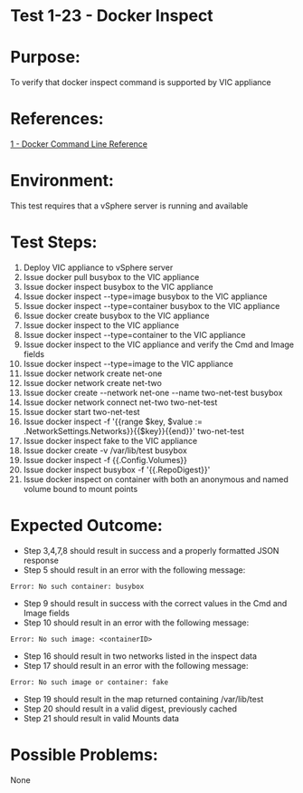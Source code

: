 Test 1-23 - Docker Inspect
=======

# Purpose:
To verify that docker inspect command is supported by VIC appliance

# References:
[1 - Docker Command Line Reference](https://docs.docker.com/engine/reference/commandline/inspect/)

# Environment:
This test requires that a vSphere server is running and available

# Test Steps:
1. Deploy VIC appliance to vSphere server
2. Issue docker pull busybox to the VIC appliance
3. Issue docker inspect busybox to the VIC appliance
4. Issue docker inspect --type=image busybox to the VIC appliance
5. Issue docker inspect --type=container busybox to the VIC appliance
6. Issue docker create busybox to the VIC appliance
7. Issue docker inspect <containerID> to the VIC appliance
8. Issue docker inspect --type=container <containerID> to the VIC appliance
9. Issue docker inspect <containerID> to the VIC appliance and verify the Cmd and Image fields
10. Issue docker inspect --type=image <containerID> to the VIC appliance
11. Issue docker network create net-one
12. Issue docker network create net-two
13. Issue docker create --network net-one --name two-net-test busybox
14. Issue docker network connect net-two two-net-test
15. Issue docker start two-net-test
16. Issue docker inspect -f '{{range $key, $value := .NetworkSettings.Networks}}{{$key}}{{end}}' two-net-test
17. Issue docker inspect fake to the VIC appliance
18. Issue docker create -v /var/lib/test busybox
19. Issue docker inspect -f {{.Config.Volumes}} <containerID>
20. Issue docker inspect busybox -f '{{.RepoDigest}}'
21. Issue docker inspect on container with both an anonymous and named volume bound to mount points

# Expected Outcome:
* Step 3,4,7,8 should result in success and a properly formatted JSON response
* Step 5 should result in an error with the following message:  
```
Error: No such container: busybox
```
* Step 9 should result in success with the correct values in the Cmd and Image fields
* Step 10 should result in an error with the following message:
```
Error: No such image: <containerID>
```
* Step 16 should result in two networks listed in the inspect data
* Step 17 should result in an error with the following message:
```
Error: No such image or container: fake
```
* Step 19 should result in the map returned containing /var/lib/test
* Step 20 should result in a valid digest, previously cached
* Step 21 should result in valid Mounts data

# Possible Problems:
None